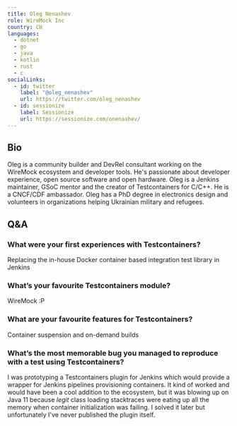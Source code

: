 ```yaml
---
title: Oleg Nenashev
role: WireMock Inc
country: CH
languages:
  - dotnet
  - go
  - java
  - kotlin
  - rust
  - c
socialLinks:
  - id: twitter
    label: "@oleg_nenashev"
    url: https://twitter.com/oleg_nenashev
  - id: sessionize
    label: Sessionize
    url: https://sessionize.com/onenashev/
---
```

## Bio
Oleg is a community builder and DevRel consultant working on the WireMock ecosystem and developer tools. He's passionate about developer experience, open source software and open hardware. Oleg is a Jenkins maintainer, GSoC mentor and  the creator of Testcontainers for C/C++. He is a CNCF/CDF ambassador. Oleg has a PhD degree in electronics design and volunteers in organizations helping Ukrainian military and refugees.

## Q&A
### What were your first experiences with Testcontainers?
Replacing the in-house Docker container based integration test library in Jenkins

### What’s your favourite Testcontainers module?
WireMock :P

### What are your favourite features for Testcontainers?
Container suspension and on-demand builds

### What’s the most memorable bug you managed to reproduce with a test using Testcontainers?
I was prototyping a Testcontainers plugin for Jenkins which would provide a wrapper for Jenkins pipelines provisioning containers. It kind of worked and would have been a cool addition to the ecosystem, but it was blowing up on Java 11 because *legit* class loading stacktraces were eating up all the memory when container initialization was failing. I solved it later but unfortunately I've never published the plugin itself.